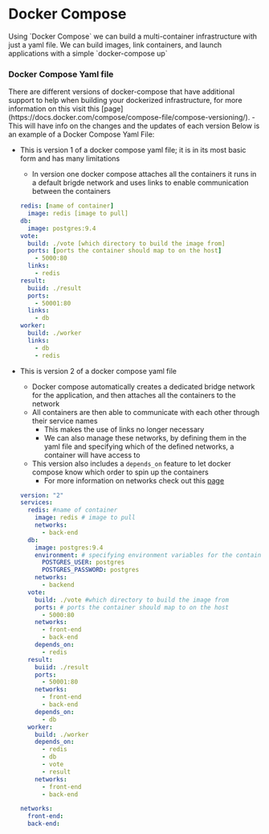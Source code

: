 <h1>Docker Compose</h1>
Using `Docker Compose` we can build a multi-container infrastructure with just a yaml file. We can build images, link containers, and launch applications with a simple `docker-compose up`
<h3>Docker Compose Yaml file</h3>
There are different versions of docker-compose that have additional support to help when building your dockerized infrastructure, for more information on this visit this [page](https://docs.docker.com/compose/compose-file/compose-versioning/).
  - This will have info on the changes and the updates of each version
Below is an example of a Docker Compose Yaml File:


* This is version 1 of a docker compose yaml file; it is in its most basic form and has many limitations
  - In version one docker compose attaches all the containers it runs in a default brigde network and uses links to enable communication between the containers

   ```yml
   redis: [name of container]
     image: redis [image to pull]
   db: 
     image: postgres:9.4
   vote:
     build: ./vote [which directory to build the image from]
     ports: [ports the container should map to on the host]
       - 5000:80
     links:
       - redis
   result:
     buiid: ./result
     ports:
       - 50001:80
     links:
       - db
   worker:
     build: ./worker
     links:
       - db
       - redis
   ```

* This is version 2 of a docker compose yaml file
  - Docker compose automatically creates a dedicated bridge network for the application, and then attaches all the containers to the network
  - All containers are then able to communicate with each other through their service names
    * This makes the use of links no longer necessary
    * We can also manage these networks, by defining them in the yaml file and specifying which of the defined networks, a container will have access to
  - This version also includes a `depends_on` feature to let docker compose know which order to spin up the containers
    * For more information on networks check out this [page](vms/vbox/2023-04-29-vbox-networking.md)

   ```yml
   version: "2"
   services:
     redis: #name of container
       image: redis # image to pull
       networks:
         - back-end
     db:
       image: postgres:9.4
       environment: # specifying environment variables for the container
         POSTGRES_USER: postgres
         POSTGRES_PASSWORD: postgres
       networks:
         - backend
     vote:
       build: ./vote #which directory to build the image from
       ports: # ports the container should map to on the host
         - 5000:80
       networks:
         - front-end
         - back-end
       depends_on:
         - redis
     result:
       buiid: ./result
       ports:
         - 50001:80
       networks:
         - front-end
         - back-end
       depends_on:
         - db
     worker:
       build: ./worker
       depends_on: 
         - redis
         - db
         - vote
         - result
       networks:
         - front-end
         - back-end

   networks:
     front-end:
     back-end:
   ```

